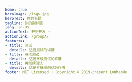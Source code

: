 ```yaml
---
home: true
heroImage: /logo.jpg
heroText: 你的标题
tagline: 你的副标题
lang: en-US
actionText: 开始开发 →
actionLink: /groupA/
features:
- title: 测试
  details: 这是测试的详情
- title: 继续测试
  details: 这是继续测试的详情
- title: 再继续测试
  details: 这是再继续测试的详情
footer: MIT Licensed | Copyright © 2019-present LunhaoHu
---
```

